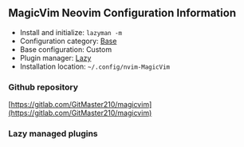 ## MagicVim Neovim Configuration Information

- Install and initialize: `lazyman -m`
- Configuration category: [Base](https://github.com/doctorfree/nvim-lazyman#base-configurations)
- Base configuration:     Custom
- Plugin manager:         [Lazy](https://github.com/folke/lazy.nvim)
- Installation location:  `~/.config/nvim-MagicVim`

### Github repository

[https://gitlab.com/GitMaster210/magicvim](https://gitlab.com/GitMaster210/magicvim)

### Lazy managed plugins

